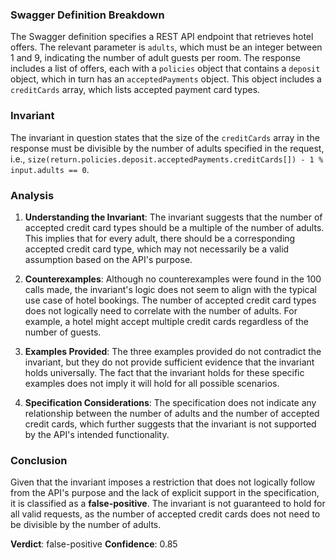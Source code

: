 ### Swagger Definition Breakdown
The Swagger definition specifies a REST API endpoint that retrieves hotel offers. The relevant parameter is `adults`, which must be an integer between 1 and 9, indicating the number of adult guests per room. The response includes a list of offers, each with a `policies` object that contains a `deposit` object, which in turn has an `acceptedPayments` object. This object includes a `creditCards` array, which lists accepted payment card types.

### Invariant
The invariant in question states that the size of the `creditCards` array in the response must be divisible by the number of adults specified in the request, i.e., `size(return.policies.deposit.acceptedPayments.creditCards[]) - 1 % input.adults == 0`.

### Analysis
1. **Understanding the Invariant**: The invariant suggests that the number of accepted credit card types should be a multiple of the number of adults. This implies that for every adult, there should be a corresponding accepted credit card type, which may not necessarily be a valid assumption based on the API's purpose.

2. **Counterexamples**: Although no counterexamples were found in the 100 calls made, the invariant's logic does not seem to align with the typical use case of hotel bookings. The number of accepted credit card types does not logically need to correlate with the number of adults. For example, a hotel might accept multiple credit cards regardless of the number of guests.

3. **Examples Provided**: The three examples provided do not contradict the invariant, but they do not provide sufficient evidence that the invariant holds universally. The fact that the invariant holds for these specific examples does not imply it will hold for all possible scenarios.

4. **Specification Considerations**: The specification does not indicate any relationship between the number of adults and the number of accepted credit cards, which further suggests that the invariant is not supported by the API's intended functionality.

### Conclusion
Given that the invariant imposes a restriction that does not logically follow from the API's purpose and the lack of explicit support in the specification, it is classified as a **false-positive**. The invariant is not guaranteed to hold for all valid requests, as the number of accepted credit cards does not need to be divisible by the number of adults. 

**Verdict**: false-positive
**Confidence**: 0.85
